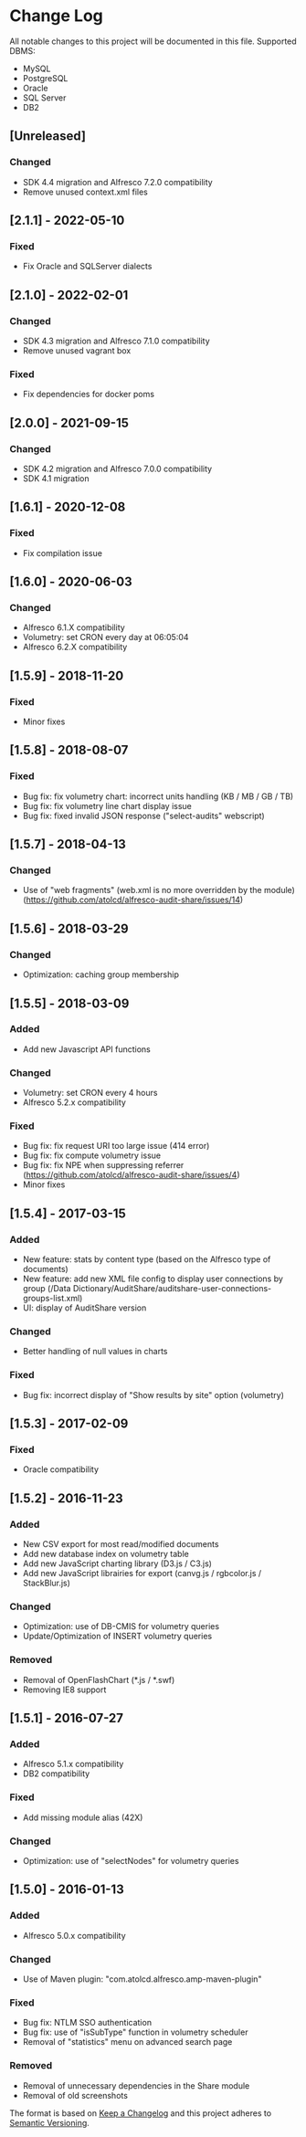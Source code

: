 # Change Log
All notable changes to this project will be documented in this file.
Supported DBMS:
- MySQL
- PostgreSQL
- Oracle
- SQL Server
- DB2


## [Unreleased]
### Changed
- SDK 4.4 migration and Alfresco 7.2.0 compatibility
- Remove unused context.xml files

## [2.1.1] - 2022-05-10
### Fixed
- Fix Oracle and SQLServer dialects

## [2.1.0] - 2022-02-01
### Changed
- SDK 4.3 migration and Alfresco 7.1.0 compatibility
- Remove unused vagrant box

### Fixed
- Fix dependencies for docker poms

## [2.0.0] - 2021-09-15
### Changed
- SDK 4.2 migration and Alfresco 7.0.0 compatibility
- SDK 4.1 migration

## [1.6.1] - 2020-12-08
### Fixed
- Fix compilation issue

## [1.6.0] - 2020-06-03
### Changed
- Alfresco 6.1.X compatibility
- Volumetry: set CRON every day at 06:05:04
- Alfresco 6.2.X compatibility


## [1.5.9] - 2018-11-20
### Fixed
- Minor fixes


## [1.5.8] - 2018-08-07
### Fixed
- Bug fix: fix volumetry chart: incorrect units handling (KB / MB / GB / TB)
- Bug fix: fix volumetry line chart display issue
- Bug fix: fixed invalid JSON response ("select-audits" webscript)


## [1.5.7] - 2018-04-13
### Changed
- Use of "web fragments" (web.xml is no more overridden by the module) (https://github.com/atolcd/alfresco-audit-share/issues/14)


## [1.5.6] - 2018-03-29
### Changed
- Optimization: caching group membership


## [1.5.5] - 2018-03-09
### Added
- Add new Javascript API functions

### Changed
- Volumetry: set CRON every 4 hours
- Alfresco 5.2.x compatibility

### Fixed
- Bug fix: fix request URI too large issue (414 error)
- Bug fix: fix compute volumetry issue
- Bug fix: fix NPE when suppressing referrer (https://github.com/atolcd/alfresco-audit-share/issues/4)
- Minor fixes


## [1.5.4] - 2017-03-15
### Added
- New feature: stats by content type (based on the Alfresco type of documents)
- New feature: add new XML file config to display user connections by group
(/Data Dictionary/AuditShare/auditshare-user-connections-groups-list.xml)
- UI: display of AuditShare version

### Changed
- Better handling of null values in charts

### Fixed
- Bug fix: incorrect display of "Show results by site" option (volumetry)


## [1.5.3] - 2017-02-09
### Fixed
- Oracle compatibility


## [1.5.2] - 2016-11-23
### Added
- New CSV export for most read/modified documents
- Add new database index on volumetry table
- Add new JavaScript charting library (D3.js / C3.js)
- Add new JavaScript librairies for export (canvg.js / rgbcolor.js / StackBlur.js)

### Changed
- Optimization: use of DB-CMIS for volumetry queries
- Update/Optimization of INSERT volumetry queries

### Removed
- Removal of OpenFlashChart (*.js / *.swf)
- Removing IE8 support


## [1.5.1] - 2016-07-27
### Added
- Alfresco 5.1.x compatibility
- DB2 compatibility

### Fixed
- Add missing module alias (42X)

### Changed
- Optimization: use of "selectNodes" for volumetry queries


## [1.5.0] - 2016-01-13
### Added
- Alfresco 5.0.x compatibility

### Changed
- Use of Maven plugin: "com.atolcd.alfresco.amp-maven-plugin"

### Fixed
- Bug fix: NTLM SSO authentication
- Bug fix: use of "isSubType" function in volumetry scheduler
- Removal of "statistics" menu on advanced search page

### Removed
- Removal of unnecessary dependencies in the Share module
- Removal of old screenshots


The format is based on [Keep a Changelog](http://keepachangelog.com/)
and this project adheres to [Semantic Versioning](http://semver.org/).
